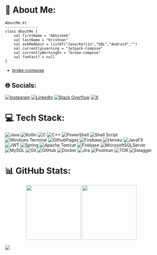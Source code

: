 

<!-- <details>
 <summary>how about some shitty stats?</summary>

 |you want it...|
|:----:|
|<p><img align="left" src="https://github-readme-stats.vercel.app/api/top-langs?username=deference3&show_icons=true&locale=en&layout=compact" alt="deference3" /></p>|
|<p>&nbsp;<img align="center" src="https://github-readme-stats.vercel.app/api?username=deference3&show_icons=true&locale=en" alt="deference3" /></p>|
|<p><img align="center" src="https://github-readme-streak-stats.herokuapp.com/?user=deference3&" alt="deference3" /></p>|
</details>
-->
# 💫 About Me:
```
AboutMe.kt
---------------
class AboutMe {
    val firstName = "Abhishek"
    val lastName = "Krishnan"
    val askMeAbout = listOf("Java/Kotlin","SQL","Android","")
    val currentlyLearning = "Jetpack-Compose"
    val currentlyWorkingOn = "broke-compose"
    val funFact? = null
}
```
- [broke-compose](https://github.com/DeFerence3/broke-compose)

## 🌐 Socials:
[![Instagram](https://img.shields.io/badge/Instagram-%23E4405F.svg?logo=Instagram&logoColor=white)](https://instagram.com/4bhishek.exe) [![LinkedIn](https://img.shields.io/badge/LinkedIn-%230077B5.svg?logo=linkedin&logoColor=white)](https://www.linkedin.com/in/abhishek-krishnan-b18220248/) [![Stack Overflow](https://img.shields.io/badge/-Stackoverflow-FE7A16?logo=stack-overflow&logoColor=white)](https://stackoverflow.com/users/23507003) [![X](https://img.shields.io/badge/X-black.svg?logo=X&logoColor=white)](https://x.com/DeFerencee) 

# 💻 Tech Stack:
![Java](https://img.shields.io/badge/java-%23ED8B00.svg?style=for-the-badge&logo=openjdk&logoColor=white) ![Kotlin](https://img.shields.io/badge/kotlin-%237F52FF.svg?style=for-the-badge&logo=kotlin&logoColor=white) ![C](https://img.shields.io/badge/c-%2300599C.svg?style=for-the-badge&logo=c&logoColor=white) ![C++](https://img.shields.io/badge/c++-%2300599C.svg?style=for-the-badge&logo=c%2B%2B&logoColor=white) ![PowerShell](https://img.shields.io/badge/PowerShell-%235391FE.svg?style=for-the-badge&logo=powershell&logoColor=white) ![Shell Script](https://img.shields.io/badge/shell_script-%23121011.svg?style=for-the-badge&logo=gnu-bash&logoColor=white) ![Windows Terminal](https://img.shields.io/badge/Windows%20Terminal-%234D4D4D.svg?style=for-the-badge&logo=windows-terminal&logoColor=white) ![GithubPages](https://img.shields.io/badge/github%20pages-121013?style=for-the-badge&logo=github&logoColor=white) ![Firebase](https://img.shields.io/badge/firebase-%23039BE5.svg?style=for-the-badge&logo=firebase) ![Heroku](https://img.shields.io/badge/heroku-%23430098.svg?style=for-the-badge&logo=heroku&logoColor=white) ![JavaFX](https://img.shields.io/badge/javafx-%23FF0000.svg?style=for-the-badge&logo=javafx&logoColor=white) ![JWT](https://img.shields.io/badge/JWT-black?style=for-the-badge&logo=JSON%20web%20tokens) ![Spring](https://img.shields.io/badge/spring-%236DB33F.svg?style=for-the-badge&logo=spring&logoColor=white) ![Apache Tomcat](https://img.shields.io/badge/apache%20tomcat-%23F8DC75.svg?style=for-the-badge&logo=apache-tomcat&logoColor=black) ![Firebase](https://img.shields.io/badge/firebase-a08021?style=for-the-badge&logo=firebase&logoColor=ffcd34) ![MicrosoftSQLServer](https://img.shields.io/badge/Microsoft%20SQL%20Server-CC2927?style=for-the-badge&logo=microsoft%20sql%20server&logoColor=white) ![MySQL](https://img.shields.io/badge/mysql-4479A1.svg?style=for-the-badge&logo=mysql&logoColor=white) ![Git](https://img.shields.io/badge/git-%23F05033.svg?style=for-the-badge&logo=git&logoColor=white) ![GitHub](https://img.shields.io/badge/github-%23121011.svg?style=for-the-badge&logo=github&logoColor=white) ![Docker](https://img.shields.io/badge/docker-%230db7ed.svg?style=for-the-badge&logo=docker&logoColor=white) ![Jira](https://img.shields.io/badge/jira-%230A0FFF.svg?style=for-the-badge&logo=jira&logoColor=white) ![Postman](https://img.shields.io/badge/Postman-FF6C37?style=for-the-badge&logo=postman&logoColor=white) ![TOR](https://img.shields.io/badge/tor-%237E4798.svg?style=for-the-badge&logo=tor-project&logoColor=white) ![Swagger](https://img.shields.io/badge/-Swagger-%23Clojure?style=for-the-badge&logo=swagger&logoColor=white)
# 📊 GitHub Stats:
<p align="center" >
 <a src="https://github.com/DeFerence3">
  <img height="180em" src="https://github-readme-stats.vercel.app/api?username=deference3&theme=dark&hide_border=false&include_all_commits=false&count_private=false"/>
  <img height="180em" src="https://github-readme-stats.vercel.app/api/top-langs/?username=deference3&theme=dark&hide_border=false&include_all_commits=false&count_private=false&layout=compact"/>
 </a>
</p>

[![](https://visitcount.itsvg.in/api?id=deference3&icon=10&color=0)](https://visitcount.itsvg.in)

